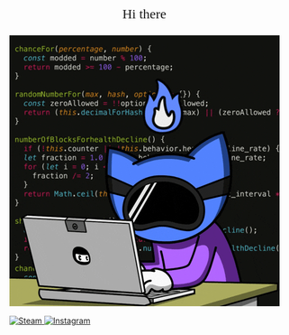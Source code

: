 <p align="center" style="font-family: Azonix; font-size: 24px;">
  Hi there 👋
</p>


![Code Hacking GIF](assets/code-hacking.gif.gif)


<a href="https://steamcommunity.com/id/StEfiX2617/" target="_blank">
  <img src="https://i.postimg.cc/6QLdf20F/2025-02-25-133727622.png" width="100px" alt="Steam">
</a>
<a href="https://www.instagram.com/stefix93?igsh=cTdsa2tlOXk1eWJq&utm_source=qr" target="_blank">
  <img src="https://i.postimg.cc/dtYZ4t7Y/2025-02-25-134017071.png" width="100px" alt="Instagram">
</a>
